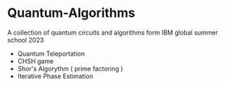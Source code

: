 # Quantum-Algorithms
A collection of quantum circuits and algorithms form IBM global summer school 2023
  * Quantum Teleportation
  * CHSH game
  * Shor's Algorythm ( prime factoring )
  * Iterative Phase Estimation

